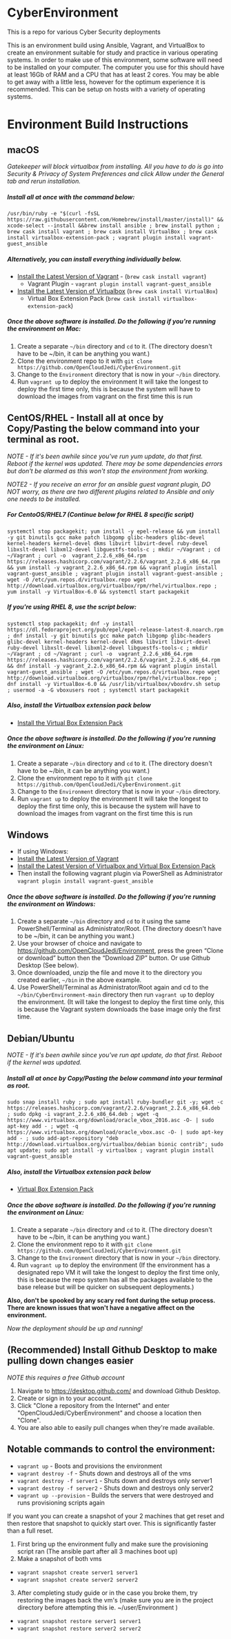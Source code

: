 # CyberEnvironment
This is a repo for various Cyber Security deployments

This is an environment build using Ansible, Vagrant, and VirtualBox to create an environment suitable for study and practice in various operating systems. In order to make use of this environment, some software will need to be installed on your computer. The computer you use for this should have at least 16Gb of RAM and a CPU that has at least 2 cores. You may be able to get away with a little less, however for the optimum experience it is recommended. This can be setup on hosts with a variety of operating systems.
# Environment Build Instructions
## macOS
_Gatekeeper will block virtualbox from installing. All you have to do is go into Security & Privacy of System Preferences and click Allow under the General tab and rerun installation._
##### Install all at once with the command below:
```
/usr/bin/ruby -e "$(curl -fsSL https://raw.githubusercontent.com/Homebrew/install/master/install)" && xcode-select --install &&brew install ansible ; brew install python ; brew cask install vagrant ; brew cask install VirtualBox ; brew cask install virtualbox-extension-pack ; vagrant plugin install vagrant-guest_ansible
```

##### Alternatively, you can install everything individually below.
- [Install the Latest Version of Vagrant](https://www.vagrantup.com/downloads.html) - (`brew cask install vagrant`)
    - Vagrant Plugin - `vagrant plugin install vagrant-guest_ansible`
- [Install the Latest Version of Virtualbox](https://www.virtualbox.org/wiki/Downloads) (`brew cask install VirtualBox`)
    - Virtual Box Extension Pack (`brew cask install virtualbox-extension-pack`)

##### Once the above software is installed. Do the following if you're running the environment on Mac:
1. Create a separate `~/bin` directory and `cd` to it.  (The directory doesn't have to be ~/bin, it can be anything you want.)
2. Clone the environment repo to it with `git clone https://github.com/OpenCloudJedi/CyberEnvironment.git`
3. Change to the `Environment` directory that is now in your `~/bin` directory.
4. Run `vagrant up` to deploy the environment It will take the longest to deploy the first time only, this is because the system will have to download the images from vagrant on the first time this is run

## CentOS/RHEL - Install all at once by Copy/Pasting the below command into your terminal as root.
_NOTE - If it's been awhile since you've run yum update, do that first. Reboot if the kernel was updated. There may be some dependencies errors but don't be alarmed as this won't stop the environment from working._

_NOTE2 - If you receive an error for an ansible guest vagrant plugin, DO NOT worry, as there are two different plugins related to Ansible and only one needs to be installed._
##### For CentoOS/RHEL7 (Continue below for RHEL 8 specific script)
```
systemctl stop packagekit; yum install -y epel-release && yum install -y git binutils gcc make patch libgomp glibc-headers glibc-devel kernel-headers kernel-devel dkms libvirt libvirt-devel ruby-devel libxslt-devel libxml2-devel libguestfs-tools-c ; mkdir ~/Vagrant ; cd ~/Vagrant ; curl -o  vagrant_2.2.6_x86_64.rpm https://releases.hashicorp.com/vagrant/2.2.6/vagrant_2.2.6_x86_64.rpm && yum install -y vagrant_2.2.6_x86_64.rpm && vagrant plugin install vagrant-guest_ansible ; vagrant plugin install vagrant-guest-ansible ; wget -O /etc/yum.repos.d/virtualbox.repo wget http://download.virtualbox.org/virtualbox/rpm/rhel/virtualbox.repo ; yum install -y VirtualBox-6.0 && systemctl start packagekit
```
##### If you're using RHEL 8, use the script below:
```
systemctl stop packagekit; dnf -y install https://dl.fedoraproject.org/pub/epel/epel-release-latest-8.noarch.rpm ; dnf install -y git binutils gcc make patch libgomp glibc-headers glibc-devel kernel-headers kernel-devel dkms libvirt libvirt-devel ruby-devel libxslt-devel libxml2-devel libguestfs-tools-c ; mkdir ~/Vagrant ; cd ~/Vagrant ; curl -o  vagrant_2.2.6_x86_64.rpm https://releases.hashicorp.com/vagrant/2.2.6/vagrant_2.2.6_x86_64.rpm && dnf install -y vagrant_2.2.6_x86_64.rpm && vagrant plugin install vagrant-guest_ansible ; wget -O /etc/yum.repos.d/virtualbox.repo wget http://download.virtualbox.org/virtualbox/rpm/rhel/virtualbox.repo ; dnf install -y VirtualBox-6.0 && /usr/lib/virtualbox/vboxdrv.sh setup ; usermod -a -G vboxusers root ; systemctl start packagekit
```
##### Also, install the Virtualbox extension pack below
- [Install the Virtual Box Extension Pack](https://www.virtualbox.org/wiki/Downloads)

##### Once the above software is installed. Do the following if you're running the environment on Linux:
1. Create a separate `~/bin` directory and `cd` to it.  (The directory doesn't have to be ~/bin, it can be anything you want.)
2. Clone the environment repo to it with `git clone https://github.com/OpenCloudJedi/CyberEnvironment.git`
3. Change to the `Environment` directory that is now in your `~/bin` directory.
4. Run `vagrant up` to deploy the environment It will take the longest to deploy the first time only, this is because the system will have to download the images from vagrant on the first time this is run

## Windows
- If using Windows:
- [Install the Latest Version of Vagrant](https://www.vagrantup.com/downloads.html)
- [Install the Latest Version of Virtualbox and Virtual Box Extension Pack](https://www.virtualbox.org/wiki/Downloads)
- Then install the following vagrant plugin via PowerShell as Administrator `vagrant plugin install vagrant-guest_ansible`


##### Once the above software is installed. Do the following if you're running the environment on Windows:
1. Create a separate `~/bin` directory and `cd` to it using the same PowerShell/Terminal as Administrator/Root.  (The directory doesn't have to be ~/bin, it can be anything you want.)
2. Use your browser of choice and navigate to https://github.com/OpenCloudJedi/Environment, press the green “Clone or download” button then the “Download ZIP” button. Or use Github Desktop (See below).
3. Once downloaded, unzip the file and move it to the directory you created earlier, `~/bin` in the above example.
4. Use PowerShell/Terminal as Administrator/Root again and cd to the `~/bin/CyberEnvironment-main` directory then run `vagrant up` to deploy the environment. (It will take the longest to deploy the first time only, this is because the Vagrant system downloads the base image only the first time.


## Debian/Ubuntu
_NOTE - If it's been awhile since you've run apt update, do that first. Reboot if the kernel was updated._

##### Install all at once by Copy/Pasting the below command into your terminal as root.
```
sudo snap install ruby ; sudo apt install ruby-bundler git -y; wget -c https://releases.hashicorp.com/vagrant/2.2.6/vagrant_2.2.6_x86_64.deb ; sudo dpkg -i vagrant_2.2.6_x86_64.deb ; wget -q https://www.virtualbox.org/download/oracle_vbox_2016.asc -O- | sudo apt-key add - ; wget -q https://www.virtualbox.org/download/oracle_vbox.asc -O- | sudo apt-key add - ; sudo add-apt-repository "deb http://download.virtualbox.org/virtualbox/debian bionic contrib"; sudo apt update; sudo apt install -y virtualbox ; vagrant plugin install vagrant-guest_ansible
```
##### Also, install the Virtualbox extension pack below
- [Virtual Box Extension Pack](https://www.virtualbox.org/wiki/Downloads)

##### Once the above software is installed. Do the following if you're running the environment on Linux:
1. Create a separate `~/bin` directory and `cd` to it.  (The directory doesn't have to be ~/bin, it can be anything you want.)
2. Clone the environment repo to it with `git clone https://github.com/OpenCloudJedi/CyberEnvironment.git`
3. Change to the `Environment` directory that is now in your `~/bin` directory.
4. Run `vagrant up` to deploy the environment (If the environment has a designated repo VM it will take the longest to deploy the first time only, this is because the repo system has all the packages available to the base release but will be quicker on subsequent deployments.)

**Also, don't be spooked by any scary red font during the setup process. There are known issues that won't have a negative affect on the environment.**

_Now the deployment should be up and running!_

## (Recommended) Install Github Desktop to make pulling down changes easier
_NOTE this requires a free Github account_
1. Navigate to https://desktop.github.com/ and download Github Desktop.
2. Create or sign in to your account.
3. Click "Clone a repository from the Internet" and enter "OpenCloudJedi/CyberEnvironment" and choose a location then "Clone".
4. You are also able to easily pull changes when they're made available.

## Notable commands to control the environment:
- `vagrant up` - Boots and provisions the environment
- `vagrant destroy -f` - Shuts down and destroys all of the vms
- `vagrant destroy -f server1` - Shuts down and destroys only server1
- `vagrant destroy -f server2` - Shuts down and destroys only server2
- `vagrant up --provision` - Builds the servers that were destroyed and runs provisioning scripts again

If you want you can create a snapshot of your 2 machines that get reset and then restore that snapshot to quickly start over. This is significantly faster than a full reset.
1. First bring up the environment fully and make sure the provisioning script ran (The ansible part after all 3 machines boot up)
2. Make a snapshot of both vms
- `vagrant snapshot create server1 server1`
- `vagrant snapshot create server2 server2`
3. After completing study guide or in the case you broke them, try restoring the images back the vm's (make sure you are in the project directory before attempting this ie. ~/user/Environment )
- `vagrant snapshot restore server1 server1`
- `vagrant snapshot restore server2 server2`
